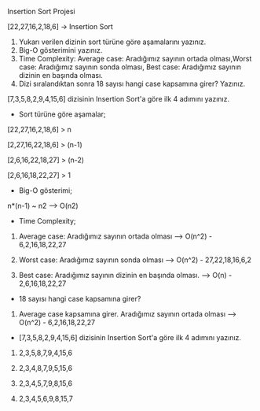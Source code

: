 Insertion Sort Projesi


[22,27,16,2,18,6] -> Insertion Sort

1. Yukarı verilen dizinin sort türüne göre aşamalarını yazınız.
2. Big-O gösterimini yazınız.
3. Time Complexity: Average case: Aradığımız sayının ortada olması,Worst case: Aradığımız sayının sonda olması, Best case: Aradığımız sayının dizinin en başında olması.
4. Dizi sıralandıktan sonra 18 sayısı hangi case kapsamına girer? Yazınız.


[7,3,5,8,2,9,4,15,6] dizisinin Insertion Sort'a göre ilk 4 adımını yazınız.



- Sort türüne göre aşamalar;

[22,27,16,2,18,6] > n

[2,27,16,22,18,6] > (n-1)

[2,6,16,22,18,27] > (n-2)

[2,6,16,18,22,27] > 1


- Big-O gösterimi; 

n*(n-1) ~ n2 --> O(n2)


- Time Complexity; 

1. Average case: Aradığımız sayının ortada olması --> O(n^2) - 6,2,16,18,22,27

2. Worst case: Aradığımız sayının sonda olması --> O(n^2) - 27,22,18,16,6,2

3. Best case: Aradığımız sayının dizinin en başında olması. --> O(n) - 2,6,16,18,22,27


- 18 sayısı hangi case kapsamına girer?
1. Average case kapsamına girer. Aradığımız sayının ortada olması --> O(n^2) - 6,2,16,18,22,27

- [7,3,5,8,2,9,4,15,6] dizisinin Insertion Sort'a göre ilk 4 adımını yazınız.


1. 2,3,5,8,7,9,4,15,6

2. 2,3,4,8,7,9,5,15,6

3. 2,3,4,5,7,9,8,15,6

4. 2,3,4,5,6,9,8,15,7
